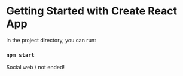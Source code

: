 # Getting Started with Create React App
In the project directory, you can run:
### `npm start`

Social web / not ended!

